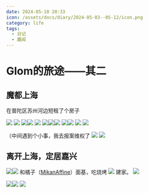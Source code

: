 ```yaml
---
date: 2024-05-10 20:33
icon: /assets/docs/diary/2024-05-03--05-12/icon.png
category: life
tags:
  - 日记
  - 趣闻
---
```

# Glom的旅途——其二

## 魔都上海

在普陀区苏州河边短租了个房子

![](../../assets/docs/diary/2024-05-03--05-12/zg.png)
![](../../assets/docs/diary/2024-05-03--05-12/2cy.png)
![](../../assets/docs/diary/2024-05-03--05-12/sh1.png)![](../../assets/docs/diary/2024-05-03--05-12/sh2.png)
![](../../assets/docs/diary/2024-05-03--05-12/sh3.png)
![](../../assets/docs/diary/2024-05-03--05-12/icon.png)![](../../assets/docs/diary/2024-05-03--05-12/sh5.png)![](../../assets/docs/diary/2024-05-03--05-12/sh6.png)
![](../../assets/docs/diary/2024-05-03--05-12/2cy1.png)![](../../assets/docs/diary/2024-05-03--05-12/2cy2.png)
![](../../assets/docs/diary/2024-05-03--05-12/2cy3.png)
![](../../assets/docs/diary/2024-05-03--05-12/2cy4.png)

（中间遇到个小事，我去报案维权了
![](../../assets/docs/diary/2024-05-03--05-12/appeal.png)
![](../../assets/docs/diary/2024-05-03--05-12/sh7.png)
## 离开上海，定居嘉兴

![](../../assets/docs/diary/2024-05-03--05-12/jx1.png)![](../../assets/docs/diary/2024-05-03--05-12/jx2.png)
和橘子（[MikanAffine](https://github.com/MikanAffine)）面基，吃烧烤
![](../../assets/docs/diary/2024-05-03--05-12/jx3.png)
建家。
![](../../assets/docs/diary/2024-05-03--05-12/jx4.png)


![](../../assets/docs/diary/2024-05-03--05-12/jx5.png)![](../../assets/docs/diary/2024-05-03--05-12/jx6.png)
![](../../assets/docs/diary/2024-05-03--05-12/jx7.png)